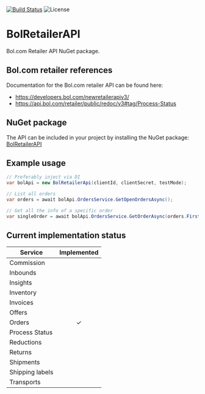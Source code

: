 ﻿[![Build Status](https://soneritics.visualstudio.com/Bol%20Retailer%20API/_apis/build/status/Soneritics.BolRetailerAPI?branchName=master)](https://soneritics.visualstudio.com/Bol%20Retailer%20API/_build/latest?definitionId=2&branchName=master)
![License](http://img.shields.io/badge/license-MIT-green.svg)

# BolRetailerAPI
Bol.com Retailer API NuGet package.

## Bol.com retailer references
Documentation for the Bol.com retailer API can be found here:
* https://developers.bol.com/newretailerapiv3/
* https://api.bol.com/retailer/public/redoc/v3#tag/Process-Status

## NuGet package
The API can be included in your project by installing the NuGet package:
[BolRetailerAPI](https://www.nuget.org/packages/BolRetailerAPI/)

## Example usage
```cs
// Preferably inject via DI
var bolApi = new BolRetailerApi(clientId, clientSecret, testMode);

// List all orders
var orders = await bolApi.OrdersService.GetOpenOrdersAsync();

// Get all the info of a specific order
var singleOrder = await bolApi.OrdersService.GetOrderAsync(orders.First().orderId);
```

## Current implementation status
| Service                                       | Implemented |
|-----------------------------------------------|:-----------:|
| Commission                                    |             |
| Inbounds                                      |             |
| Insights                                      |             |
| Inventory                                     |             |
| Invoices                                      |             |
| Offers                                        |             |
| Orders                                        |      ✓     |
| Process Status                                |             |
| Reductions                                    |             |
| Returns                                       |             |
| Shipments                                     |             |
| Shipping labels                               |             |
| Transports                                    |             |
